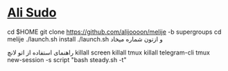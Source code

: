 # [Ali Sudo](https://telegram.me/Ali_Puker)

cd $HOME
git clone https://github.com/alijoooon/melije -b supergroups
cd melije
./launch.sh install
./launch.sh
و ازتون شماره میخاد 

 راهنمای استفاده از اتو لانچ 
 killall screen
killall tmux
killall telegram-cli
tmux new-session -s script "bash steady.sh -t"
  
